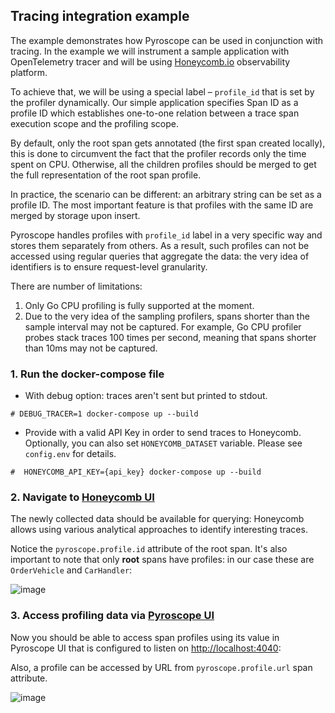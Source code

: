 ## Tracing integration example

The example demonstrates how Pyroscope can be used in conjunction with tracing.
In the example we will instrument a sample application with OpenTelemetry tracer and
will be using [Honeycomb.io](https://www.honeycomb.io) observability platform.

To achieve that, we will be using a special label – `profile_id` that is set by the profiler
dynamically. Our simple application specifies Span ID as a profile ID which establishes
one-to-one relation between a trace span execution scope and the profiling scope.

By default, only the root span gets annotated (the first span created locally), this is done to
circumvent the fact that the profiler records only the time spent on CPU. Otherwise, all the
children profiles should be merged to get the full representation of the root span profile.

In practice, the scenario can be different: an arbitrary string can be set as a profile ID.
The most important feature is that profiles with the same ID are merged by storage upon insert.

Pyroscope handles profiles with `profile_id` label in a very specific way and stores them
separately from others. As a result, such profiles can not be accessed using regular queries
that aggregate the data: the very idea of identifiers is to ensure request-level granularity.

There are number of limitations:
 1. Only Go CPU profiling is fully supported at the moment.
 2. Due to the very idea of the sampling profilers, spans shorter than the sample interval may
    not be captured. For example, Go CPU profiler probes stack traces 100 times per second,
    meaning that spans shorter than 10ms may not be captured.

### 1. Run the docker-compose file

 - With debug option: traces aren't sent but printed to stdout.
```
# DEBUG_TRACER=1 docker-compose up --build
```
 - Provide with a valid API Key in order to send traces to Honeycomb. Optionally, you can also set `HONEYCOMB_DATASET` variable. Please see `config.env` for details.
```
#  HONEYCOMB_API_KEY={api_key} docker-compose up --build
```

### 2. Navigate to [Honeycomb UI](https://ui.honeycomb.io)

The newly collected data should be available for querying: Honeycomb allows using various analytical approaches to identify interesting traces.

Notice the `pyroscope.profile.id` attribute of the root span. It's also important to note that only __root__ spans have
profiles: in our case these are `OrderVehicle` and `CarHandler`:

![image](https://user-images.githubusercontent.com/12090599/151227147-70575e5c-e889-4296-8df4-6188b4b550be.png)

### 3. Access profiling data via [Pyroscope UI](`http://localhost:4040`)

Now you should be able to access span profiles using its value in Pyroscope UI that is configured to listen on [http://localhost:4040](http://localhost:4040):

Also, a profile can be accessed by URL from `pyroscope.profile.url` span attribute.

![image](https://user-images.githubusercontent.com/12090599/151227182-bf09689b-b860-49f5-aebd-9583278125ce.png)
